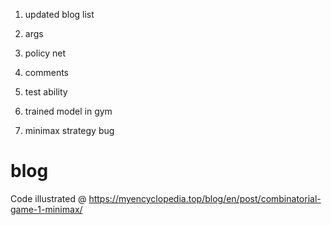 
1. updated blog list
2. args
4. policy net
5. comments

10. test ability
11. trained model in gym

20. minimax strategy bug


# blog
Code illustrated @ https://myencyclopedia.top/blog/en/post/combinatorial-game-1-minimax/

